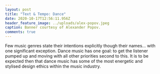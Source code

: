 ```yaml
---
layout: post
title: "Text & Tempo: Dance"
date: 2020-10-17T12:56:11.956Z
header_feature_image: ../uploads/alex-popov.jpeg
caption: Banner courtesy of Alexander Popov.
comments: true
---
```

Few music genres state their intentions explicitly though their names... with one significant exception. Dance music has one goal: to get the listener pumped up and moving with all other priorities second to this. It is to be expected then that dance music has some of the most energetic and stylised design ethics within the music industry.